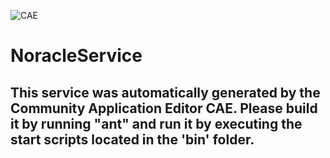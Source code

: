 ![CAE](https://github.com/CAE-Community-Application-Editor/microservice-NoracleService/blob/master/img/logo.png)  

NoracleService
===================


This service was automatically generated by the Community Application Editor CAE. Please build it by running "ant" and run it by executing the start scripts located in the 'bin' folder.
---------------
